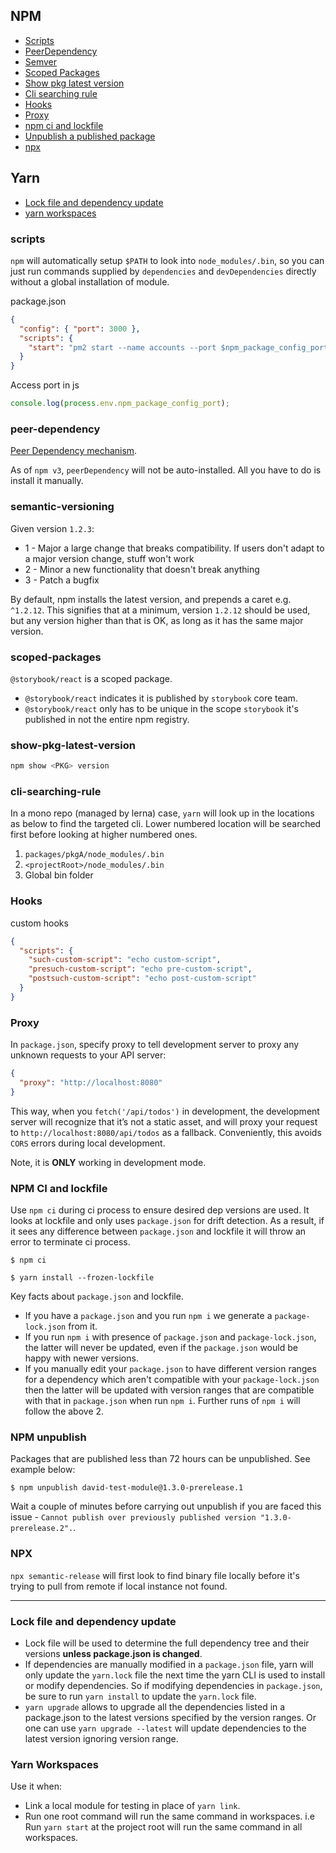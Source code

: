 ## NPM

- [Scripts](#scripts)
- [PeerDependency](#peer-dependency)
- [Semver](#semantic-versioning)
- [Scoped Packages](#scoped-packages)
- [Show pkg latest version](#show-pkg-latest-version)
- [Cli searching rule](#cli-searching-rule)
- [Hooks](#hooks)
- [Proxy](#Proxy)
- [npm ci and lockfile](#npm-ci-and-lockfile)
- [Unpublish a published package](#npm-unpublish)
- [npx](#npx)

## Yarn

- [Lock file and dependency update](#lock-file-and-dependency-update)
- [yarn workspaces](#yarn-workspaces)

### scripts

`npm` will automatically setup `$PATH` to look into `node_modules/.bin`, so you can just run commands supplied by `dependencies` and `devDependencies` directly without a global installation of module.

package.json

```json
{
  "config": { "port": 3000 },
  "scripts": {
    "start": "pm2 start --name accounts --port $npm_package_config_port index.js"
  }
}
```

Access port in js

```js
console.log(process.env.npm_package_config_port);
```

### peer-dependency

[Peer Dependency mechanism](https://codingwithspike.wordpress.com/2016/01/21/dealing-with-the-deprecation-of-peerdependencies-in-npm-3/).

As of `npm v3`, `peerDependency` will not be auto-installed. All you have to do is install it manually.

### semantic-versioning

Given version `1.2.3`:

- 1 - Major a large change that breaks compatibility. If users don't adapt to a major version change, stuff won't work
- 2 - Minor a new functionality that doesn't break anything
- 3 - Patch a bugfix

By default, npm installs the latest version, and prepends a caret e.g. `^1.2.12`. This signifies that at a minimum, version `1.2.12` should be used, but any version higher than that is OK, as long as it has the same major version.

### scoped-packages

`@storybook/react` is a scoped package.

- `@storybook/react` indicates it is published by `storybook` core team.
- `@storybook/react` only has to be unique in the scope `storybook` it's published in not the entire npm registry.

### show-pkg-latest-version

```js
npm show <PKG> version
```

### cli-searching-rule

In a mono repo (managed by lerna) case, `yarn` will look up in the locations as below to find the targeted cli. Lower numbered location will be searched first before looking at higher numbered ones.

1. `packages/pkgA/node_modules/.bin`
2. `<projectRoot>/node_modules/.bin`
3. Global bin folder

### Hooks

custom hooks
```json
{
  "scripts": {
    "such-custom-script": "echo custom-script",
    "presuch-custom-script": "echo pre-custom-script",
    "postsuch-custom-script": "echo post-custom-script"
  }
}
```

### Proxy

In `package.json`, specify proxy to tell development server to proxy any unknown requests to your API server:

```json
{
  "proxy": "http://localhost:8080"
}
```

This way, when you `fetch('/api/todos')` in development, the development server will recognize that it’s not a static asset, and will proxy your request to `http://localhost:8080/api/todos` as a fallback. Conveniently, this avoids `CORS` errors during local development.

Note, it is **ONLY** working in development mode.

### NPM CI and lockfile

Use `npm ci` during ci process to ensure desired dep versions are used. It looks at lockfile and only uses `package.json` for drift detection. As a result, if it sees any difference between `package.json` and lockfile it will throw an error to terminate ci process.

```shell
$ npm ci

$ yarn install --frozen-lockfile
```

Key facts about `package.json` and lockfile.

- If you have a `package.json` and you run `npm i` we generate a `package-lock.json` from it.
- If you run `npm i` with presence of `package.json` and `package-lock.json`, the latter will never be updated, even if the `package.json` would be happy with newer versions.
- If you manually edit your `package.json` to have different version ranges for a dependency which aren't compatible with your `package-lock.json` then the latter will be updated with version ranges that are compatible with that in `package.json` when run `npm i`. Further runs of `npm i` will follow the above 2.

### NPM unpublish
Packages that are published less than 72 hours can be unpublished. See example below:

```shell
$ npm unpublish david-test-module@1.3.0-prerelease.1
```

Wait a couple of minutes before carrying out unpublish if you are faced this issue - `Cannot publish over previously published version "1.3.0-prerelease.2".`.

### NPX
`npx semantic-release` will first look to find binary file locally before it's trying to pull from remote if local instance not found.

---

### Lock file and dependency update

- Lock file will be used to determine the full dependency tree and their versions **unless package.json is changed**.
- If dependencies are manually modified in a `package.json` file, yarn will only update the `yarn.lock` file the next time the yarn CLI is used to install or modify dependencies. So if modifying dependencies in `package.json`, be sure to run `yarn install` to update the `yarn.lock` file.
- `yarn upgrade` allows to upgrade all the dependencies listed in a package.json to the latest versions specified by the version ranges. Or one can use `yarn upgrade --latest` will update dependencies to the latest version ignoring version range.

### Yarn Workspaces

Use it when:

- Link a local module for testing in place of `yarn link`.
- Run one root command will run the same command in workspaces. i.e Run `yarn start` at the project root will run the same command in all workspaces.

